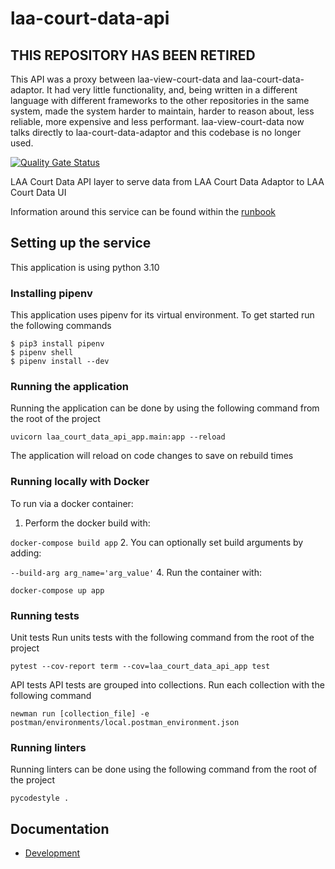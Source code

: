 # laa-court-data-api

## THIS REPOSITORY HAS BEEN RETIRED
This API was a proxy between laa-view-court-data and laa-court-data-adaptor. It had very little functionality, and, being written in a different language with different frameworks to the other repositories in the same system, made the system harder to maintain, harder to reason about, less reliable, more expensive and less performant. laa-view-court-data now talks directly to laa-court-data-adaptor and this codebase is no longer used.

[![Quality Gate Status](https://sonarcloud.io/api/project_badges/measure?project=ministryofjustice_laa-court-data-api&metric=alert_status)](https://sonarcloud.io/summary/new_code?id=ministryofjustice_laa-court-data-api)

LAA Court Data API layer to serve data from LAA Court Data Adaptor to LAA Court Data UI

Information around this service can be found within the [runbook](https://dsdmoj.atlassian.net/wiki/spaces/AAC/pages/3840311923/Court+Data+API+Runbook)

## Setting up the service

This application is using python 3.10

### Installing pipenv

This application uses pipenv for its virtual environment. To get started run the following commands
```shell
$ pip3 install pipenv
$ pipenv shell
$ pipenv install --dev
```

### Running the application

Running the application can be done by using the following command from the root of the project
```shell
uvicorn laa_court_data_api_app.main:app --reload
```
The application will reload on code changes to save on rebuild times

### Running locally with Docker

To run via a docker container:
1. Perform the docker build with: 

`docker-compose build app`
2. You can optionally set build arguments by adding:

`--build-arg arg_name='arg_value'`
4. Run the container with:

`docker-compose up app`


### Running tests

Unit tests
Run units tests with the following command from the root of the project
```shell
pytest --cov-report term --cov=laa_court_data_api_app test
```

API tests
API tests are grouped into collections. Run each collection with the following command
```shell
newman run [collection_file] -e postman/environments/local.postman_environment.json
```


### Running linters

Running linters can be done using the following command from the root of the project
```shell
pycodestyle .
```


## Documentation
* [Development](docs/development.md)

